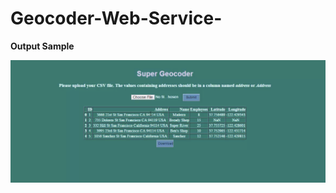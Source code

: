 # Geocoder-Web-Service-

<b> Output Sample </b>

![Screenshot](https://github.com/ycberrehouma/Geocoder-Web-Service-/blob/master/Output%20Sample.png)

